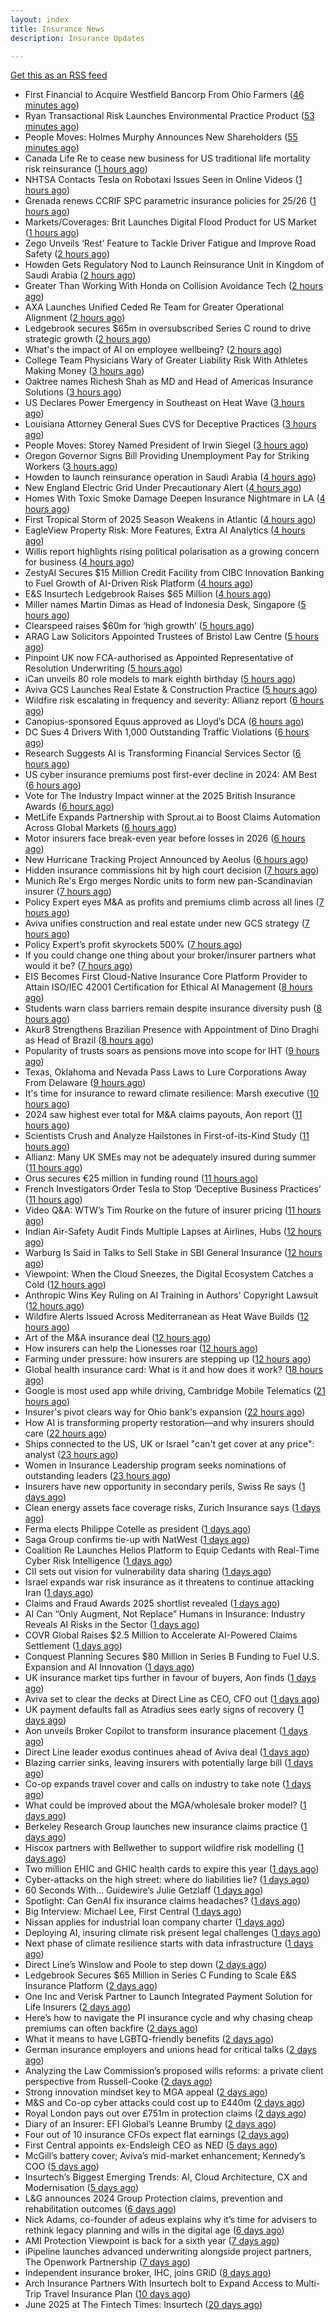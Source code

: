 ```yaml
---
layout: index
title: Insurance News
description: Insurance Updates

---
```


[Get this as an RSS feed](/insurance.rss)

<!-- news_marker starts -->
- First Financial to Acquire Westfield Bancorp From Ohio Farmers ([46 minutes ago](https://www.insurancejournal.com/news/midwest/2025/06/25/829172.htm))
- Ryan Transactional Risk Launches Environmental Practice Product ([53 minutes ago](https://www.insurancejournal.com/news/midwest/2025/06/25/829168.htm))
- People Moves: Holmes Murphy Announces New Shareholders ([55 minutes ago](https://www.insurancejournal.com/news/midwest/2025/06/25/829150.htm))
- Canada Life Re to cease new business for US traditional life mortality risk reinsurance ([1 hours ago](https://www.reinsurancene.ws/canada-life-re-to-cease-new-business-for-us-traditional-life-mortality-risk-reinsurance/))
- NHTSA Contacts Tesla on Robotaxi Issues Seen in Online Videos ([1 hours ago](https://www.insurancejournal.com/news/national/2025/06/25/829147.htm))
- Grenada renews CCRIF SPC parametric insurance policies for 25/26 ([1 hours ago](https://www.reinsurancene.ws/grenada-renews-ccrif-spc-parametric-insurance-policies-for-25-26/))
- Markets/Coverages: Brit Launches Digital Flood Product for US Market ([1 hours ago](https://www.insurancejournal.com/news/national/2025/06/25/829142.htm))
- Zego Unveils ‘Rest’ Feature to Tackle Driver Fatigue and Improve Road Safety ([2 hours ago](https://www.insurtechinsights.com/zego-unveils-rest-feature-to-tackle-driver-fatigue-and-improve-road-safety/))
- Howden Gets Regulatory Nod to Launch Reinsurance Unit in Kingdom of Saudi Arabia ([2 hours ago](https://www.insurancejournal.com/news/international/2025/06/25/829137.htm))
- Greater Than Working With Honda on Collision Avoidance Tech ([2 hours ago](https://insurance-edge.net/2025/06/25/greater-than-working-with-honda-on-collision-avoidance-tech/))
- AXA Launches Unified Ceded Re Team for Greater Operational Alignment ([2 hours ago](https://www.insurancejournal.com/news/international/2025/06/25/829126.htm))
- Ledgebrook secures $65m in oversubscribed Series C round to drive strategic growth ([2 hours ago](https://www.reinsurancene.ws/ledgebrook-secures-65m-in-oversubscribed-series-c-round-to-drive-strategic-growth/))
- What's the impact of AI on employee wellbeing? ([2 hours ago](https://www.insurancebusinessmag.com/uk/business-strategy/whats-the-impact-of-ai-on-employee-wellbeing-540475.aspx))
- College Team Physicians Wary of Greater Liability Risk With Athletes Making Money ([3 hours ago](https://www.insurancejournal.com/news/national/2025/06/25/829120.htm))
- Oaktree names Richesh Shah as MD and Head of Americas Insurance Solutions ([3 hours ago](https://www.reinsurancene.ws/oaktree-names-richesh-shah-as-md-and-head-of-americas-insurance-solutions/))
- US Declares Power Emergency in Southeast on Heat Wave ([3 hours ago](https://www.insurancejournal.com/news/southeast/2025/06/25/829112.htm))
- Louisiana Attorney General Sues CVS for Deceptive Practices ([3 hours ago](https://www.insurancejournal.com/news/southcentral/2025/06/25/829116.htm))
- People Moves: Storey Named President of Irwin Siegel ([3 hours ago](https://www.insurancejournal.com/news/east/2025/06/25/824990.htm))
- Oregon Governor Signs Bill Providing Unemployment Pay for Striking Workers ([3 hours ago](https://www.insurancejournal.com/news/west/2025/06/25/829101.htm))
- Howden to launch reinsurance operation in Saudi Arabia ([4 hours ago](https://www.reinsurancene.ws/howden-to-launch-reinsurance-operation-in-saudi-arabia/))
- New England Electric Grid Under Precautionary Alert ([4 hours ago](https://www.insurancejournal.com/news/east/2025/06/25/829096.htm))
- Homes With Toxic Smoke Damage Deepen Insurance Nightmare in LA ([4 hours ago](https://www.insurancejournal.com/news/west/2025/06/25/829087.htm))
- First Tropical Storm of 2025 Season Weakens in Atlantic ([4 hours ago](https://www.insurancejournal.com/news/southeast/2025/06/25/829083.htm))
- EagleView Property Risk: More Features, Extra AI Analytics ([4 hours ago](https://insurance-edge.net/2025/06/25/eagleview-property-risk-more-features-extra-ai-analytics/))
- Willis report highlights rising political polarisation as a growing concern for business ([4 hours ago](https://www.reinsurancene.ws/willis-report-highlights-rising-political-polarisation-as-a-growing-concern-for-business/))
- ZestyAI Secures $15 Million Credit Facility from CIBC Innovation Banking to Fuel Growth of AI-Driven Risk Platform ([4 hours ago](https://www.insurtechinsights.com/zestyai-secures-15-million-credit-facility-from-cibc-innovation-banking-to-fuel-growth-of-ai-driven-risk-platform/))
- E&S Insurtech Ledgebrook Raises $65 Million ([4 hours ago](https://www.insurancejournal.com/news/east/2025/06/25/829079.htm))
- Miller names Martin Dimas as Head of Indonesia Desk, Singapore ([5 hours ago](https://www.reinsurancene.ws/miller-names-martin-dimas-as-head-of-indonesia-desk-singapore/))
- Clearspeed raises $60m for ‘high growth’ ([5 hours ago](https://www.postonline.co.uk/technology/7958000/clearspeed-raises-60m-for-%E2%80%98high-growth%E2%80%99))
- ARAG Law Solicitors Appointed Trustees of Bristol Law Centre ([5 hours ago](https://insurance-edge.net/2025/06/25/arag-law-solicitors-appointed-trustees-of-bristol-law-centre/))
- Pinpoint UK now FCA-authorised as Appointed Representative of Resolution Underwriting ([5 hours ago](https://www.reinsurancene.ws/pinpoint-uk-now-fca-authorised-as-appointed-representative-of-resolution-underwriting/))
- iCan unveils 80 role models to mark eighth birthday ([5 hours ago](https://www.postonline.co.uk/people/7958001/ican-unveils-80-role-models-to-mark-eighth-birthday))
- Aviva GCS Launches Real Estate & Construction Practice ([5 hours ago](https://insurance-edge.net/2025/06/25/aviva-gcs-launches-real-estate-construction-practice/))
- Wildfire risk escalating in frequency and severity: Allianz report ([6 hours ago](https://www.insurancebusinessmag.com/uk/news/catastrophe/wildfire-risk-escalating-in-frequency-and-severity-allianz-report-540432.aspx))
- Canopius-sponsored Equus approved as Lloyd’s DCA ([6 hours ago](https://www.reinsurancene.ws/canopius-sponsored-equus-approved-as-lloyds-dca/))
- DC Sues 4 Drivers With 1,000 Outstanding Traffic Violations ([6 hours ago](https://www.insurancejournal.com/news/east/2025/06/25/829072.htm))
- Research Suggests AI is Transforming Financial Services Sector ([6 hours ago](https://insurance-edge.net/2025/06/25/research-suggests-ai-is-transforming-financial-services-sector/))
- US cyber insurance premiums post first-ever decline in 2024: AM Best ([6 hours ago](https://www.reinsurancene.ws/us-cyber-insurance-premiums-post-first-ever-decline-in-2024-am-best/))
- Vote for The Industry Impact winner at the 2025 British Insurance Awards ([6 hours ago](https://www.postonline.co.uk/commercial/7957980/vote-for-the-industry-impact-winner-at-the-2025-british-insurance-awards))
- MetLife Expands Partnership with Sprout.ai to Boost Claims Automation Across Global Markets ([6 hours ago](https://www.insurtechinsights.com/metlife-expands-partnership-with-sprout-ai-to-boost-claims-automation-across-global-markets/))
- Motor insurers face break-even year before losses in 2026 ([6 hours ago](https://www.postonline.co.uk/personal/7957998/motor-insurers-face-break-even-year-before-losses-in-2026))
- New Hurricane Tracking Project Announced by Aeolus ([6 hours ago](https://insurance-edge.net/2025/06/25/new-hurricane-tracking-project-announced-by-aeolus/))
- Hidden insurance commissions hit by high court decision ([7 hours ago](https://www.insurancebusinessmag.com/uk/news/property-insurance/hidden-insurance-commissions-hit-by-high-court-decision-540421.aspx))
- Munich Re's Ergo merges Nordic units to form new pan-Scandinavian insurer ([7 hours ago](https://www.insurancebusinessmag.com/uk/news/breaking-news/munich-res-ergo-merges-nordic-units-to-form-new-panscandinavian-insurer-540420.aspx))
- Policy Expert eyes M&A as profits and premiums climb across all lines ([7 hours ago](https://www.insurancebusinessmag.com/uk/news/breaking-news/policy-expert-eyes-manda-as-profits-and-premiums-climb-across-all-lines-540419.aspx))
- Aviva unifies construction and real estate under new GCS strategy ([7 hours ago](https://www.insurancebusinessmag.com/uk/news/construction-engineering/aviva-unifies-construction-and-real-estate-under-new-gcs-strategy-540418.aspx))
- Policy Expert’s profit skyrockets 500% ([7 hours ago](https://www.postonline.co.uk/news/7957999/policy-expert%E2%80%99s-profit-skyrockets-500))
- If you could change one thing about your broker/insurer partners what would it be? ([7 hours ago](https://www.insurancebusinessmag.com/uk/tv/if-you-could-change-one-thing-about-your-brokerinsurer-partners-what-would-it-be-540407.aspx))
- EIS Becomes First Cloud-Native Insurance Core Platform Provider to Attain ISO/IEC 42001 Certification for Ethical AI Management ([8 hours ago](https://www.insurtechinsights.com/eis-becomes-first-cloud-native-insurance-core-platform-provider-to-attain-iso-iec-42001-certification-for-ethical-ai-management/))
- Students warn class barriers remain despite insurance diversity push ([8 hours ago](https://www.postonline.co.uk/people/7957987/students-warn-class-barriers-remain-despite-insurance-diversity-push))
- Akur8 Strengthens Brazilian Presence with Appointment of Dino Draghi as Head of Brazil ([8 hours ago](https://www.insurtechinsights.com/akur8-strengthens-brazilian-presence-with-appointment-of-dino-draghi-as-head-of-brazil/))
- Popularity of trusts soars as pensions move into scope for IHT ([9 hours ago](https://ifamagazine.com/popularity-of-trusts-soars-as-pensions-move-into-scope-for-iht/))
- Texas, Oklahoma and Nevada Pass Laws to Lure Corporations Away From Delaware ([9 hours ago](https://www.insurancejournal.com/news/southcentral/2025/06/25/829043.htm))
- It's time for insurance to reward climate resilience: Marsh executive ([10 hours ago](https://www.insurancebusinessmag.com/uk/news/breaking-news/its-time-for-insurance-to-reward-climate-resilience-marsh-executive-540381.aspx))
- 2024 saw highest ever total for M&A claims payouts, Aon report ([11 hours ago](https://www.insurancebusinessmag.com/uk/news/breaking-news/2024-saw-highest-ever-total-for-manda-claims-payouts-aon-report-540374.aspx))
- Scientists Crush and Analyze Hailstones in First-of-its-Kind Study ([11 hours ago](https://www.insurancejournal.com/news/southcentral/2025/06/25/829048.htm))
- Allianz: Many UK SMEs may not be adequately insured during summer ([11 hours ago](https://www.insurancebusinessmag.com/uk/news/business-resilience/allianz-many-uk-smes-may-not-be-adequately-insured-during-summer-540369.aspx))
- Orus secures €25 million in funding round ([11 hours ago](https://www.insurancebusinessmag.com/uk/news/breaking-news/orus-secures-25-million-in-funding-round-540368.aspx))
- French Investigators Order Tesla to Stop ‘Deceptive Business Practices’ ([11 hours ago](https://www.insurancejournal.com/news/international/2025/06/25/829031.htm))
- Video Q&A: WTW’s Tim Rourke on the future of insurer pricing ([11 hours ago](https://www.postonline.co.uk/market-access/technology/7957884/video-qa-wtw%E2%80%99s-tim-rourke-on-the-future-of-insurer-pricing))
- Indian Air-Safety Audit Finds Multiple Lapses at Airlines, Hubs ([12 hours ago](https://www.insurancejournal.com/news/international/2025/06/25/829019.htm))
- Warburg Is Said in Talks to Sell Stake in SBI General Insurance ([12 hours ago](https://www.insurancejournal.com/news/international/2025/06/25/828942.htm))
- Viewpoint: When the Cloud Sneezes, the Digital Ecosystem Catches a Cold ([12 hours ago](https://www.insurancejournal.com/news/international/2025/06/25/828977.htm))
- Anthropic Wins Key Ruling on AI Training in Authors’ Copyright Lawsuit ([12 hours ago](https://www.insurancejournal.com/news/national/2025/06/25/828987.htm))
- Wildfire Alerts Issued Across Mediterranean as Heat Wave Builds ([12 hours ago](https://www.insurancejournal.com/news/international/2025/06/25/828960.htm))
- Art of the M&A insurance deal ([12 hours ago](https://www.postonline.co.uk/commercial/7957730/art-of-the-ma-insurance-deal))
- How insurers can help the Lionesses roar ([12 hours ago](https://www.postonline.co.uk/claims/7957499/how-insurers-can-help-the-lionesses-roar))
- Farming under pressure: how insurers are stepping up ([12 hours ago](https://www.postonline.co.uk/commercial/7957860/farming-under-pressure-how-insurers-are-stepping-up))
- Global health insurance card: What is it and how does it work? ([18 hours ago](https://www.insurancebusinessmag.com/uk/guides/global-health-insurance-card-what-is-it-and-how-does-it-work-439350.aspx))
- Google is most used app while driving, Cambridge Mobile Telematics ([21 hours ago](https://www.dig-in.com/news/google-most-used-while-driving-cambridge-mobile-telematics))
- Insurer's pivot clears way for Ohio bank's expansion ([22 hours ago](https://www.dig-in.com/news/insurers-pivot-clears-way-for-ohio-banks-expansion))
- How AI is transforming property restoration—and why insurers should care ([22 hours ago](https://www.dig-in.com/opinion/how-ai-is-transforming-property-restoration))
- Ships connected to the US, UK or Israel "can't get cover at any price": analyst ([23 hours ago](https://www.insurancebusinessmag.com/uk/news/breaking-news/ships-connected-to-the-us-uk-or-israel-cant-get-cover-at-any-price-analyst-540387.aspx))
- Women in Insurance Leadership program seeks nominations of outstanding leaders ([23 hours ago](https://www.dig-in.com/news/2025-women-in-insurance-leadership-nominations-open))
- Insurers have new opportunity in secondary perils, Swiss Re says ([1 days ago](https://www.dig-in.com/articles/insurers-have-new-opportunity-in-secondary-perils-swiss-re))
- Clean energy assets face coverage risks, Zurich Insurance says ([1 days ago](https://www.dig-in.com/articles/clean-energy-assets-face-coverage-risks-zurich-insurance))
- Ferma elects Philippe Cotelle as president ([1 days ago](https://www.postonline.co.uk/risk-management/7957992/ferma-elects-philippe-cotelle-as-president))
- Saga Group confirms tie-up with NatWest ([1 days ago](https://www.insurancebusinessmag.com/uk/news/breaking-news/saga-group-confirms-tieup-with-natwest-540271.aspx))
- Coalition Re Launches Helios Platform to Equip Cedants with Real-Time Cyber Risk Intelligence ([1 days ago](https://www.insurtechinsights.com/coalition-re-launches-helios-platform-to-equip-cedants-with-real-time-cyber-risk-intelligence/))
- CII sets out vision for vulnerability data sharing ([1 days ago](https://ifamagazine.com/cii-sets-out-vision-for-vulnerability-data-sharing/))
- Israel expands war risk insurance as it threatens to continue attacking Iran ([1 days ago](https://www.insurancebusinessmag.com/uk/news/breaking-news/israel-expands-war-risk-insurance-as-it-threatens-to-continue-attacking-iran-540229.aspx))
- Claims and Fraud Awards 2025 shortlist revealed ([1 days ago](https://www.postonline.co.uk/claims/7957977/claims-and-fraud-awards-2025-shortlist-revealed))
- AI Can “Only Augment, Not Replace” Humans in Insurance: Industry Reveals AI Risks in the Sector ([1 days ago](https://thefintechtimes.com/ai-can-only-augment-not-replace-humans-in-insurance-industry-reveals-ai-risks-in-the-sector/))
- COVR Global Raises $2.5 Million to Accelerate AI-Powered Claims Settlement ([1 days ago](https://www.insurtechinsights.com/covr-global-raises-2-5-million-to-accelerate-ai-powered-claims-settlement/))
- Conquest Planning Secures $80 Million in Series B Funding to Fuel U.S. Expansion and AI Innovation ([1 days ago](https://www.insurtechinsights.com/conquest-planning-secures-80-million-in-series-b-funding-to-fuel-u-s-expansion-and-ai-innovation/))
- UK insurance market tips further in favour of buyers, Aon finds ([1 days ago](https://www.insurancebusinessmag.com/uk/news/breaking-news/uk-insurance-market-tips-further-in-favour-of-buyers-aon-finds-540199.aspx))
- Aviva set to clear the decks at Direct Line as CEO, CFO out ([1 days ago](https://www.insurancebusinessmag.com/uk/news/breaking-news/aviva-set-to-clear-the-decks-at-direct-line-as-ceo-cfo-out-540198.aspx))
- UK payment defaults fall as Atradius sees early signs of recovery ([1 days ago](https://www.insurancebusinessmag.com/uk/news/breaking-news/uk-payment-defaults-fall-as-atradius-sees-early-signs-of-recovery-540191.aspx))
- Aon unveils Broker Copilot to transform insurance placement ([1 days ago](https://www.insurancebusinessmag.com/uk/news/technology/aon-unveils-broker-copilot-to-transform-insurance-placement-540189.aspx))
- Direct Line leader exodus continues ahead of Aviva deal ([1 days ago](https://www.postonline.co.uk/news/7957990/direct-line-leader-exodus-continues-ahead-of-aviva-deal))
- Blazing carrier sinks, leaving insurers with potentially large bill ([1 days ago](https://www.insurancebusinessmag.com/uk/news/breaking-news/blazing-carrier-sinks-leaving-insurers-with-potentially-large-bill-540245.aspx))
- Co-op expands travel cover and calls on industry to take note ([1 days ago](https://www.postonline.co.uk/personal/7957986/co-op-expands-travel-cover-and-calls-on-industry-to-take-note))
- What could be improved about the MGA/wholesale broker model? ([1 days ago](https://www.insurancebusinessmag.com/uk/tv/what-could-be-improved-about-the-mgawholesale-broker-model-540171.aspx))
- Berkeley Research Group launches new insurance claims practice ([1 days ago](https://www.insurancebusinessmag.com/uk/news/breaking-news/berkeley-research-group-launches-new-insurance-claims-practice-540170.aspx))
- Hiscox partners with Bellwether to support wildfire risk modelling ([1 days ago](https://www.insurancebusinessmag.com/uk/news/catastrophe/hiscox-partners-with-bellwether-to-support-wildfire-risk-modelling-540169.aspx))
- Two million EHIC and GHIC health cards to expire this year ([1 days ago](https://www.insurancebusinessmag.com/uk/news/travel/two-million-ehic-and-ghic-health-cards-to-expire-this-year-540168.aspx))
- Cyber-attacks on the high street: where do liabilities lie? ([1 days ago](https://www.postonline.co.uk/commercial/7957856/cyber-attacks-on-the-high-street-where-do-liabilities-lie))
- 60 Seconds With... Guidewire’s Julie Getzlaff ([1 days ago](https://www.postonline.co.uk/technology/7957616/60-seconds-with-guidewire%E2%80%99s-julie-getzlaff))
- Spotlight: Can GenAI fix insurance claims headaches? ([1 days ago](https://www.postonline.co.uk/market-access/7957902/spotlight-can-genai-fix-insurance-claims-headaches))
- Big Interview: Michael Lee, First Central ([1 days ago](https://www.postonline.co.uk/personal/7957823/big-interview-michael-lee-first-central))
- Nissan applies for industrial loan company charter ([1 days ago](https://www.dig-in.com/news/nissan-applies-for-industrial-loan-company-charter))
- Deploying AI, insuring climate risk present legal challenges ([1 days ago](https://www.dig-in.com/news/deploying-ai-insuring-climate-risk-present-legal-challenges))
- Next phase of climate resilience starts with data infrastructure ([1 days ago](https://www.dig-in.com/opinion/climate-resilience-starts-with-data-infrastructure))
- Direct Line’s Winslow and Poole to step down ([2 days ago](https://www.postonline.co.uk/news/7957985/direct-line%E2%80%99s-winslow-and-poole-to-step-down))
- Ledgebrook Secures $65 Million in Series C Funding to Scale E&S Insurance Platform ([2 days ago](https://www.insurtechinsights.com/ledgebrook-secures-65-million-in-series-c-funding-to-scale-es-insurance-platform/))
- One Inc and Verisk Partner to Launch Integrated Payment Solution for Life Insurers ([2 days ago](https://www.insurtechinsights.com/one-inc-and-verisk-partner-to-launch-integrated-payment-solution-for-life-insurers/))
- Here’s how to navigate the PI insurance cycle and why chasing cheap premiums can often backfire ([2 days ago](https://ifamagazine.com/advisers-heres-how-to-navigate-the-pi-insurance-cycle-and-why-chasing-cheap-premiums-can-often-backfire/))
- What it means to have LGBTQ-friendly benefits ([2 days ago](https://www.dig-in.com/news/what-it-means-to-have-lgbtq-friendly-benefits))
- German insurance employers and unions head for critical talks ([2 days ago](https://www.insurancebusinessmag.com/uk/news/breaking-news/german-insurance-employers-and-unions-head-for-critical-talks-540044.aspx))
- Analyzing the Law Commission’s proposed wills reforms: a private client perspective from Russell-Cooke ([2 days ago](https://ifamagazine.com/analyzing-the-law-commissions-proposed-wills-reforms-a-private-client-perspective-from-russell-cooke/))
- Strong innovation mindset key to MGA appeal ([2 days ago](https://www.postonline.co.uk/broker/7957981/strong-innovation-mindset-key-to-mga-appeal))
- M&S and Co-op cyber attacks could cost up to £440m ([2 days ago](https://www.postonline.co.uk/commercial/7957982/ms-and-co-op-cyber-attacks-could-cost-up-to-%C2%A3440m))
- Royal London pays out over £751m in protection claims ([2 days ago](https://ifamagazine.com/royal-london-pays-out-over-751m-in-protection-claims/))
- Diary of an Insurer: EFI Global’s Leanne Brumby ([2 days ago](https://www.postonline.co.uk/claims/7957491/diary-of-an-insurer-efi-global%E2%80%99s-leanne-brumby))
- Four out of 10 insurance CFOs expect flat earnings ([2 days ago](https://www.postonline.co.uk/personal/7957743/four-out-of-10-insurance-cfos-expect-flat-earnings))
- First Central appoints ex-Endsleigh CEO as NED ([5 days ago](https://www.postonline.co.uk/news/7957978/first-central-appoints-ex-endsleigh-ceo-as-ned))
- McGill’s battery cover; Aviva’s mid-market enhancement; Kennedy’s COO ([5 days ago](https://www.postonline.co.uk/news/7957971/mcgill%E2%80%99s-battery-cover-aviva%E2%80%99s-mid-market-enhancement-kennedy%E2%80%99s-coo))
- Insurtech’s Biggest Emerging Trends: AI, Cloud Architecture, CX and Modernisation ([5 days ago](https://thefintechtimes.com/insurtech-biggest-emerging-trends-ai-cloud-architecture-cx-and-data/))
- L&G announces 2024 Group Protection claims, prevention and rehabilitation outcomes ([6 days ago](https://ifamagazine.com/lg-announces-2024-group-protection-claims-prevention-and-rehabilitation-outcomes/))
- Nick Adams, co-founder of adeus explains why it’s time for advisers to rethink legacy planning and wills in the digital age ([6 days ago](https://ifamagazine.com/nick-adams-co-founder-of-adeus-explains-why-its-time-for-advisers-to-rethink-legacy-planning-and-wills-in-the-digital-age/))
- AMI Protection Viewpoint is back for a sixth year ([7 days ago](https://ifamagazine.com/ami-protection-viewpoint-is-back-for-a-sixth-year/))
- iPipeline launches advanced underwriting alongside project partners, The Openwork Partnership ([7 days ago](https://ifamagazine.com/ipipeline-launches-advanced-underwriting-alongside-project-partners-the-openwork-partnership/))
- Independent insurance broker, IHC, joins GRiD ([8 days ago](https://ifamagazine.com/independent-insurance-broker-ihc-joins-grid/))
- Arch Insurance Partners With Insurtech bolt to Expand Access to Multi-Trip Travel Insurance Plan ([10 days ago](https://thefintechtimes.com/arch-insurance-partners-with-insurtech-bolt-to-expand-access-to-multi-trip-travel-insurance-plan/))
- June 2025 at The Fintech Times: Insurtech ([20 days ago](https://thefintechtimes.com/june-2025-at-the-fintech-times-insurtech/))

<!-- news_marker ends -->